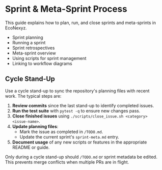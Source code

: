 # Sprint & Meta-Sprint Process

This guide explains how to plan, run, and close sprints and meta-sprints in EcoNexyz.

- Sprint planning
- Running a sprint
- Sprint retrospectives
- Meta-sprint overview
- Using scripts for sprint management
- Linking to workflow diagrams

## Cycle Stand-Up

Use a cycle stand-up to sync the repository's planning files with
recent work. The typical steps are:

1. **Review commits** since the last stand-up to identify completed
   issues.
2. **Run the test suite** with `pytest -q` to ensure new changes
   pass.
3. **Close finished issues** using `./scripts/close_issue.sh <category>
   <issue-name>`.
4. **Update planning files**:
   - Mark the issue as completed in `/TODO.md`.
   - Update the current sprint's `sprint-meta.md` entry.
5. **Document usage** of any new scripts or features in the
   appropriate README or guide.

Only during a cycle stand-up should `/TODO.md` or sprint metadata be
edited. This prevents merge conflicts when multiple PRs are in flight.
